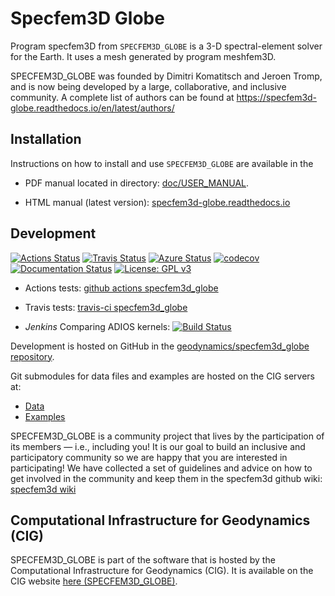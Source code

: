 # Specfem3D Globe

Program specfem3D from `SPECFEM3D_GLOBE` is a 3-D spectral-element solver for the Earth.
It uses a mesh generated by program meshfem3D.

SPECFEM3D_GLOBE was founded by Dimitri Komatitsch and Jeroen Tromp, and is now being developed by a large, collaborative, and inclusive community. A complete list of authors can be found at
https://specfem3d-globe.readthedocs.io/en/latest/authors/

## Installation

Instructions on how to install and use `SPECFEM3D_GLOBE` are available
in the 

- PDF manual located in directory: [doc/USER_MANUAL](doc/USER_MANUAL).

- HTML manual (latest version): [specfem3d-globe.readthedocs.io](http://specfem3d-globe.readthedocs.io/)


## Development

[![Actions Status](https://github.com/geodynamics/specfem3d_globe/workflows/CI/badge.svg)](https://github.com/geodynamics/specfem3d_globe/actions)
[![Travis Status](https://app.travis-ci.com/geodynamics/specfem3d_globe.svg?branch=devel)](https://app.travis-ci.com/geodynamics/specfem3d_globe)
[![Azure Status](https://dev.azure.com/danielpeter22/SPECFEM3D_GLOBE/_apis/build/status/geodynamics.specfem3d_globe?branchName=devel)](https://dev.azure.com/danielpeter22/SPECFEM3D_GLOBE/_build/latest?definitionId=2&branchName=devel)
[![codecov](https://codecov.io/gh/geodynamics/specfem3d_globe/branch/devel/graph/badge.svg)](https://codecov.io/gh/geodynamics/specfem3d_globe)
[![Documentation Status](https://readthedocs.org/projects/specfem3d-globe/badge/?version=latest)](https://specfem3d-globe.readthedocs.io/en/latest/?badge=latest)
[![License: GPL v3](https://img.shields.io/badge/License-GPL%20v3-blue.svg)](LICENSE)

* Actions tests: [github actions specfem3d_globe](https://github.com/geodynamics/specfem3d_globe/actions)

* Travis tests: [travis-ci specfem3d_globe](https://travis-ci.com/geodynamics/specfem3d_globe/builds)

* *Jenkins* Comparing ADIOS kernels: [![Build
  Status](https://jenkins.princeton.edu/buildStatus/icon?job=SPECFEM_ADIOS/adios_kernels)](https://jenkins.princeton.edu/job/SPECFEM_ADIOS/job/adios_kernels/)


Development is hosted on GitHub in the
[geodynamics/specfem3d_globe repository](https://github.com/geodynamics/specfem3d_globe).

Git submodules for data files and examples are hosted on the CIG servers
at:

  * [Data](http://vcs.geodynamics.org/gitweb/?p=specfem3d_globe_data.git)
  * [Examples](http://vcs.geodynamics.org/gitweb/?p=specfem3d_globe_examples.git)

SPECFEM3D_GLOBE is a community project that lives by the participation of its
members — i.e., including you! It is our goal to build an inclusive and
participatory community so we are happy that you are interested in
participating! We have collected a set of guidelines and advice on how to get
involved in the community and keep them in the specfem3d github wiki:
[specfem3d wiki](https://github.com/geodynamics/specfem3d/wiki)

## Computational Infrastructure for Geodynamics (CIG)

SPECFEM3D_GLOBE is part of the software that is hosted by the Computational Infrastructure for Geodynamics (CIG). It is available on the CIG website [here (SPECFEM3D_GLOBE)](https://geodynamics.org/resources/specfem3d).
